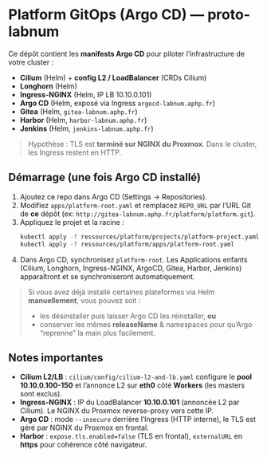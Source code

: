 # Platform GitOps (Argo CD) — proto-labnum

Ce dépôt contient les **manifests Argo CD** pour piloter l’infrastructure de votre cluster :
- **Cilium** (Helm) + **config L2 / LoadBalancer** (CRDs Cilium)
- **Longhorn** (Helm)
- **Ingress-NGINX** (Helm, IP LB 10.10.0.101)
- **Argo CD** (Helm, exposé via Ingress `argocd-labnum.aphp.fr`)
- **Gitea** (Helm, `gitea-labnum.aphp.fr`)
- **Harbor** (Helm, `harbor-labnum.aphp.fr`)
- **Jenkins** (Helm, `jenkins-labnum.aphp.fr`)

> Hypothèse : TLS est **terminé sur NGINX du Proxmox**. Dans le cluster, les Ingress restent en HTTP.

## Démarrage (une fois Argo CD installé)

1. Ajoutez ce repo dans Argo CD (Settings → Repositories).
2. Modifiez `apps/platform-root.yaml` et remplacez `REPO_URL` par l’URL Git de **ce** dépôt (ex: `http://gitea-labnum.aphp.fr/platform/platform.git`).
3. Appliquez le projet et la racine :
   ```bash
   kubectl apply -f ressources/platform/projects/platform-project.yaml
   kubectl apply -f ressources/platform/apps/platform-root.yaml
   ```
4. Dans Argo CD, synchronisez `platform-root`. Les Applications enfants (Cilium, Longhorn, Ingress-NGINX, ArgoCD, Gitea, Harbor, Jenkins) apparaîtront et se synchroniseront automatiquement.

> Si vous avez déjà installé certaines plateformes via Helm **manuellement**, vous pouvez soit :
> - les désinstaller puis laisser Argo CD les réinstaller, **ou**
> - conserver les mêmes **releaseName** & namespaces pour qu’Argo “reprenne” la main plus facilement.

## Notes importantes

- **Cilium L2/LB** : `cilium/config/cilium-l2-and-lb.yaml` configure le **pool 10.10.0.100-150** et l’annonce L2 sur **eth0** côté **Workers** (les masters sont exclus).
- **Ingress-NGINX** : IP du LoadBalancer **10.10.0.101** (annoncée L2 par Cilium). Le NGINX du Proxmox reverse-proxy vers cette IP.
- **Argo CD** : mode `--insecure` derrière l’Ingress (HTTP interne), le TLS est géré par NGINX du Proxmox en frontal.
- **Harbor** : `expose.tls.enabled=false` (TLS en frontal), `externalURL` en **https** pour cohérence côté navigateur.
